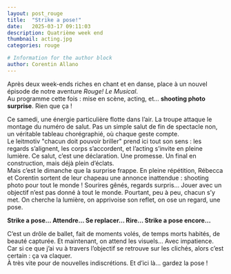 ```yaml
---
layout: post_rouge
title:  "Strike a pose!"
date:   2025-03-17 09:11:03
description: Quatrième week end
thumbnail: acting.jpg
categories: rouge

# Information for the author block
author: Corentin Allano
---
```


Après deux week-ends riches en chant et en danse, place à un nouvel épisode de notre aventure _Rouge! Le Musical_.    
Au programme cette fois : mise en scène, acting, et… **shooting photo surprise**. Rien que ça !      

Ce samedi, une énergie particulière flotte dans l’air. La troupe attaque le montage du numéro de salut. Pas un simple salut de fin de spectacle non, un véritable tableau chorégraphié, où chaque geste compte.     
Le leitmotiv "chacun doit pouvoir briller" prend ici tout son sens : les regards s’alignent, les corps s’accordent, et l’acting s’invite en pleine lumière. Ce salut, c’est une déclaration. Une promesse. Un final en construction, mais déjà plein d’éclats.    
Mais c’est le dimanche que la surprise frappe. En pleine répétition, Rébecca et Corentin sortent de leur chapeau une annonce inattendue : shooting photo pour tout le monde !
Sourires gênés, regards surpris… Jouer avec un objectif n’est pas donné à tout le monde. Pourtant, peu à peu, chacun s’y met. On cherche la lumière, on apprivoise son reflet, on ose un regard, une pose.      

**Strike a pose… Attendre… Se replacer… Rire… Strike a pose encore…**         


C’est un drôle de ballet, fait de moments volés, de temps morts habités, de beauté capturée.
Et maintenant, on attend les visuels… Avec impatience. Car si ce que j’ai vu à travers l’objectif se retrouve sur les clichés, alors c’est certain : ça va claquer.     
À très vite pour de nouvelles indiscrétions. Et d’ici là… gardez la pose !